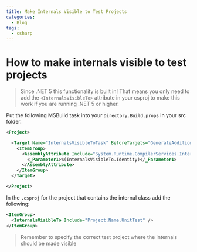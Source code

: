 ```yaml
---
title: Make Internals Visible to Test Projects
categories:
  - Blog
tags:
  - csharp
---
```


# How to make internals visible to test projects

> Since .NET 5 this functionality is built in! That means you only need to add the `<InternalsVisibleTo>` attribute in your csproj to make this work if you are running .NET 5 or higher.

Put the following MSBuild task into your `Directory.Build.props` in your src folder.

```xml
<Project>

  <Target Name="InternalsVisibleToTask" BeforeTargets="GenerateAdditionalSources" Condition="@(InternalsVisibleTo) != ''">
    <ItemGroup>
      <AssemblyAttribute Include="System.Runtime.CompilerServices.InternalsVisibleTo">
        <_Parameter1>%(InternalsVisibleTo.Identity)</_Parameter1>
      </AssemblyAttribute>
    </ItemGroup>
  </Target>

</Project>
```

In the `.csproj` for the project that contains the internal class add the following:

```xml
<ItemGroup>
  <InternalsVisibleTo Include="Project.Name.UnitTest" />
</ItemGroup>
```

> Remember to specify the correct test project where the internals should be made visible

